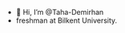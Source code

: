 - 👋 Hi, I’m @Taha-Demirhan
- freshman at Bilkent University.

<!---
Taha-Demirhan/Taha-Demirhan is a ✨ special ✨ repository because its `README.md` (this file) appears on your GitHub profile.
You can click the Preview link to take a look at your changes.
--->
